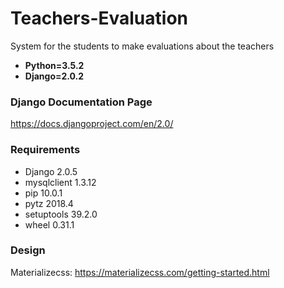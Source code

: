 # Teachers-Evaluation
System for the students to make evaluations about the teachers

- **Python=3.5.2**
- **Django=2.0.2**

### Django Documentation Page
https://docs.djangoproject.com/en/2.0/

### Requirements
- Django      2.0.5
- mysqlclient 1.3.12
- pip         10.0.1
- pytz        2018.4
- setuptools  39.2.0
- wheel       0.31.1

### Design
Materializecss: https://materializecss.com/getting-started.html
